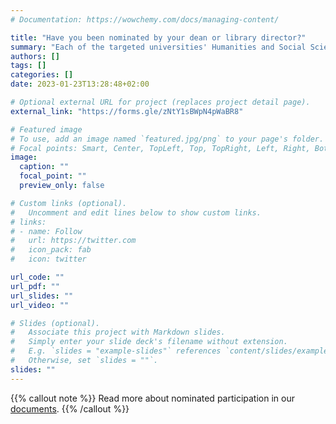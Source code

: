 ```yaml
---
# Documentation: https://wowchemy.com/docs/managing-content/

title: "Have you been nominated by your dean or library director?"
summary: "Each of the targeted universities' Humanities and Social Science Deans are invited to nominate a limited number of participants to join the relevant regional DH-IGNITE event. If you have been nominated by your dean, please complete the registration form. You will be required to submit confirmation of nomination."
authors: []
tags: []
categories: []
date: 2023-01-23T13:28:48+02:00

# Optional external URL for project (replaces project detail page).
external_link: "https://forms.gle/zNtY1sBWpN4pWaBR8"

# Featured image
# To use, add an image named `featured.jpg/png` to your page's folder.
# Focal points: Smart, Center, TopLeft, Top, TopRight, Left, Right, BottomLeft, Bottom, BottomRight.
image:
  caption: ""
  focal_point: ""
  preview_only: false

# Custom links (optional).
#   Uncomment and edit lines below to show custom links.
# links:
# - name: Follow
#   url: https://twitter.com
#   icon_pack: fab
#   icon: twitter

url_code: ""
url_pdf: ""
url_slides: ""
url_video: ""

# Slides (optional).
#   Associate this project with Markdown slides.
#   Simply enter your slide deck's filename without extension.
#   E.g. `slides = "example-slides"` references `content/slides/example-slides.md`.
#   Otherwise, set `slides = ""`.
slides: ""
---
```


{{% callout note %}}
Read more about nominated participation in our [documents](docs/participation/).
{{% /callout %}}
